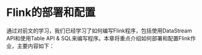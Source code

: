 # Flink的部署和配置

通过对前文的学习，我们已经学习了如何编写Flink程序，包括使用DataStream API和使用Table API & SQL来编写程序。本章将重点介绍如何部署和配置Flink作业，主要内容如下：

```{tableofcontents}
```